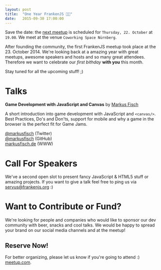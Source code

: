 ```yaml
---
layout: post
title:  "One Year FrankenJS 🎉🎂"
date:   2015-09-30 17:00:00
---
```


Save the date: the [next meetup][next-meetup] is scheduled for `Thursday, 22. October` at `19.00`. We meet at the venue `Coworking Space Nürnberg`.

After founding the community, the first FrankenJS meetup took place at the 23. October 2014. We're looking back at a amazing year with great meetups, awesome speakers and hosts and so many great attendees. Therefore we want to celebrate our _first bithday_ __with you__ this month.

Stay tuned for all the upcoming stuff! ;)

# Talks

**Game Development with JavaScript and Canvas** by [Markus Fisch][markus-fisch-twitter]

A short introduction into game development with JavaScript and `<canvas/>`. Best
Practices, Do's and Don'ts, support for mobile and why a game in the browser is
the perfect fit for Game Jams.

[@markusfisch][markus-fisch-twitter] (Twitter)<br />
[@markusfisch][markus-fisch-github] (GitHub)<br />
[markusfisch.de][markus-fisch-www] (WWW)

# Call For Speakers

We've a second open slot to present fancy JavaScript & HTML5 stuff or amazing projects. If you want to give a talk feel free to ping us via [servus@frankenjs.org][frankenjs-email] :)


# Want to Contribute or Fund?

We're looking for people and companies who would like to sponsor our dev community with beer, snacks and cool talks. We would be happy to spread your brand on our social media channels and at the meetup!

## Reserve Now!

For better organizing, please let us know if you're going to attend :) [meetup.com][next-meetup].

[next-meetup]: http://www.meetup.com/de/FrankenJS/events/225731239/
[frankenjs-email]: mailto:servus@frankenjs.org
[markus-fisch-twitter]: http://twitter.com/markusfisch
[markus-fisch-github]: http://github.com/markusfisch
[markus-fisch-www]: http://twitter.com/markusfisch
